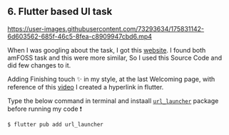 ## 6. Flutter based UI task

https://user-images.githubusercontent.com/73293634/175831142-6d603562-685f-46c5-8fea-c8909947cbd6.mp4
 
When I was googling about the task, I got this [website](https://pub.dev/packages/introduction_screen/example). I found both amFOSS task and this were more similar, So I used this Source Code and did few changes to it.

Adding Finishing touch :sparkles: in my style, at the last Welcoming page, with reference of this [video](https://www.youtube.com/watch?v=urnrIW-eaX4) I created a hyperlink in flutter. 

Type the below command in terminal and instaall [`url_launcher`](https://pub.dev/packages/url_launcher) package before running my code ❗
````
$ flutter pub add url_launcher
````
